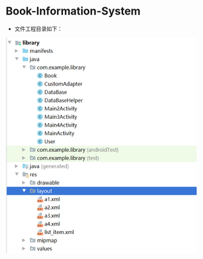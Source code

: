 # Book-Information-System
* 文件工程目录如下：

![image](https://github.com/qiexingdong/Book-Information-System/blob/main/img/1.png)
